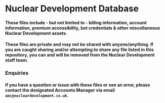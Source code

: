 # Nuclear Development Database
#### These files include - but not limited to - billing information, account information, premium accessibility, bot credentials & other miscellaneous Nuclear Development assets.
#### These files are **private** and may not be shared with anyone/anything. If you are caught sharing and/or attempting to share any file listed in this repository, you can and will be removed from the Nuclear Development staff team.

### Enquiries
#### If you have a question or issue with these files or see an error, please contact the designated Accounts Manager via email `amc@nucleardevelopment.co.uk`.
